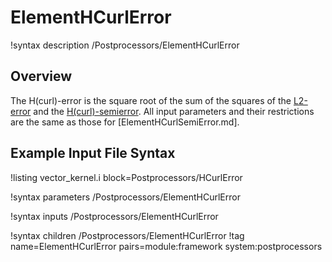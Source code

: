 # ElementHCurlError

!syntax description /Postprocessors/ElementHCurlError

## Overview

The H(curl)-error is the square root of the sum of the squares of the
[L2-error](ElementVectorL2Error.md) and the
[H(curl)-semierror](ElementHCurlSemiError.md).
All input parameters and their restrictions are the same as those for
[ElementHCurlSemiError.md].

## Example Input File Syntax

!listing vector_kernel.i block=Postprocessors/HCurlError

!syntax parameters /Postprocessors/ElementHCurlError

!syntax inputs /Postprocessors/ElementHCurlError

!syntax children /Postprocessors/ElementHCurlError
!tag name=ElementHCurlError pairs=module:framework system:postprocessors
